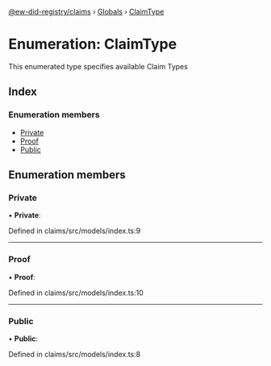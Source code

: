 [@ew-did-registry/claims](../README.md) › [Globals](../globals.md) › [ClaimType](claimtype.md)

# Enumeration: ClaimType

This enumerated type specifies available Claim Types

## Index

### Enumeration members

* [Private](claimtype.md#private)
* [Proof](claimtype.md#proof)
* [Public](claimtype.md#public)

## Enumeration members

###  Private

• **Private**:

Defined in claims/src/models/index.ts:9

___

###  Proof

• **Proof**:

Defined in claims/src/models/index.ts:10

___

###  Public

• **Public**:

Defined in claims/src/models/index.ts:8
